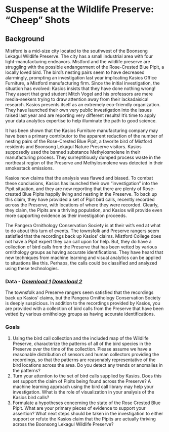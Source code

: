# Suspense at the Wildlife Preserve: “Cheep” Shots

## Background
Mistford is a mid-size city located to the southwest of the Boonsong Lekagul Wildlife Preserve. The city has a small industrial area with four light-manufacturing endeavors. Mistford and the wildlife preserve are struggling with the possible endangerment of the Rose-Crested Blue Pipit, a locally loved bird. The bird’s nesting pairs seem to have decreased alarmingly, prompting an investigation last year implicating Kasios Office Furniture, a Mistford manufacturing firm. Since the initial investigation, the situation has evolved: Kasios insists that they have done nothing wrong! They assert that grad student Mitch Vogel and his professors are mere media-seekers trying to draw attention away from their lackadaisical research. Kasios presents itself as an extremely eco-friendly organization. They have launched their own very public investigation into the issues raised last year and are reporting very different results! It’s time to apply your data analytics expertise to help illuminate the path to good science.

It has been shown that the Kasios Furniture manufacturing company may have been a primary contributor to the apparent reduction of the number of nesting pairs of the Rose-Crested Blue Pipit, a favorite bird of Mistford residents and Boonsong Lekagul Nature Preserve visitors. Kasios supposedly used the banned substance Methylosmolene in their manufacturing process. They surreptitiously dumped process waste in the northeast region of the Preserve and Methylosmolene was detected in their smokestack emissions.

Kasios now claims that the analysis was flawed and biased. To combat these conclusions, Kasios has launched their own “investigation” into the Pipit situation, and they are now reporting that there are plenty of Rose-crested Blue Pipits happily living and nesting in the Preserve. To back up this claim, they have provided a set of Pipit bird calls, recently recorded across the Preserve, with locations of where they were recorded. Clearly, they claim, the Pipits are a thriving population, and Kasios will provide even more supporting evidence as their investigation proceeds.

The Pangera Ornithology Conservation Society is at their wit’s end at what to do about this turn of events. The townsfolk and Preserve rangers seem satisfied that the recordings back up Kasios’ claims. Mistford College does not have a Pipit expert they can call upon for help. But, they do have a collection of bird calls from the Preserve that has been vetted by various ornithology groups as having accurate identifications. They have heard that new techniques from machine learning and visual analytics can be applied to situations like this. Perhaps, the calls could be classified and analyzed using these technologies.

### Data - *[Download 1](https://github.com/emmanueliarussi/DataScienceCapstone/raw/master/7_FinalProjects/SuspenseWildlifePreserveCheepShots/data/Data%20Description%20-%20UPDATE%202018-5-4.docx)* *[Download 2](https://vacommunity.org/tiki-download_file.php?fileId=575)*

The townsfolk and Preserve rangers seem satisfied that the recordings back up Kasios’ claims, but the Pangera Ornithology Conservation Society is deeply suspicious. In addition to the recordings provided by Kasios, you are provided with a collection of bird calls from the Preserve that have been vetted by various ornithology groups as having accurate identifications.

### Goals

1. Using the bird call collection and the included map of the Wildlife Preserve, characterize the patterns of all of the bird species in the Preserve over the time of the collection. Please assume we have a reasonable distribution of sensors and human collectors providing the recordings, so that the patterns are reasonably representative of the bird locations across the area. Do you detect any trends or anomalies in the patterns? 
2. Turn your attention to the set of bird calls supplied by Kasios. Does this set support the claim of Pipits being found across the Preserve? A machine learning approach using the bird call library may help your investigation. What is the role of visualization in your analysis of the Kasios bird calls? 
3. Formulate a hypotheses concerning the state of the Rose Crested Blue Pipit. What are your primary pieces of evidence to support your assertion? What next steps should be taken in the investigation to either support or refute the Kasios claim that the Pipits are actually thriving across the Boonsong Lekagul Wildlife Preserve? 

